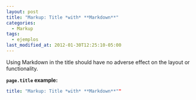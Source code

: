 ```yaml
---
layout: post
title: "Markup: Title *with* **Markdown**"
categories:
  - Markup
tags:
  - ejemplos
last_modified_at: 2012-01-30T12:25:10-05:00
---
```


Using Markdown in the title should have no adverse effect on the layout or functionality.

**`page.title` example:**

```yaml
title: "Markup: Title *with* **Markdown**""
```
